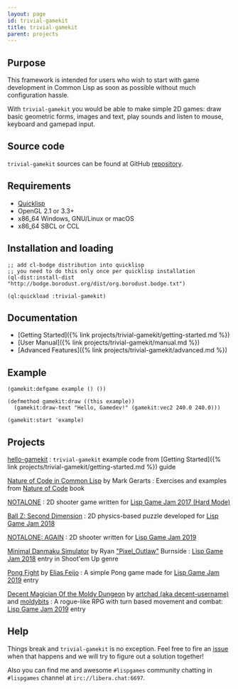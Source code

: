 ```yaml
---
layout: page
id: trivial-gamekit
title: trivial-gamekit
parent: projects
---
```



## Purpose

This framework is intended for users who wish to start with game development in
Common Lisp as soon as possible without much configuration hassle.

With `trivial-gamekit` you would be able to make simple 2D games: draw basic
geometric forms, images and text, play sounds and listen to mouse, keyboard and
gamepad input.


## Source code

`trivial-gamekit` sources can be found at GitHub
[repository](https://github.com/borodust/trivial-gamekit).


## Requirements

* [Quicklisp](https://www.quicklisp.org)
* OpenGL 2.1 or 3.3+
* x86_64 Windows, GNU/Linux or macOS
* x86_64 SBCL or CCL


## Installation and loading

```common-lisp
;; add cl-bodge distribution into quicklisp
;; you need to do this only once per quicklisp installation
(ql-dist:install-dist "http://bodge.borodust.org/dist/org.borodust.bodge.txt")

(ql:quickload :trivial-gamekit)
```

## Documentation

* [Getting Started]({% link projects/trivial-gamekit/getting-started.md %})
* [User Manual]({% link projects/trivial-gamekit/manual.md %})
* [Advanced Features]({% link projects/trivial-gamekit/advanced.md %})


## Example

```common-lisp
(gamekit:defgame example () ())

(defmethod gamekit:draw ((this example))
  (gamekit:draw-text "Hello, Gamedev!" (gamekit:vec2 240.0 240.0)))

(gamekit:start 'example)
```

## Projects

[hello-gamekit](https://github.com/borodust/hello-gamekit)
: `trivial-gamekit` example code from [Getting Started]({% link
  projects/trivial-gamekit/getting-started.md %}) guide

[Nature of Code in Common Lisp](https://github.com/mark-gerarts/nature-of-code) by Mark Gerarts
: Exercises and examples from [Nature of Code](https://natureofcode.com/) book

[NOTALONE](https://github.com/borodust/notalone)
: 2D shooter game written for [Lisp Game Jam 2017 (Hard
  Mode)](https://itch.io/jam/lisp-game-jam-2017-hard-mode/rate/186345)

[Ball Z: Second Dimension](https://github.com/borodust/ball-z-2d)
: 2D physics-based puzzle developed for [Lisp Game Jam 2018](https://itch.io/jam/lisp-game-jam-2018/rate/252161)

[NOTALONE: AGAIN](https://borodust.itch.io/notalone-again)
: 2D shooter written for [Lisp Game Jam 2019](https://itch.io/jam/lisp-game-jam-2019/rate/415347)

[Minimal Danmaku Simulator](https://github.com/RyanBurnside/mds) by Ryan ["Pixel_Outlaw"](https://github.com/RyanBurnside) Burnside
: [Lisp Game Jam 2018](https://itch.io/jam/lisp-game-jam-2018/rate/251765) entry in Shoot'em Up genre

[Pong Fight](https://github.com/eliasfeijo/cl-pong-game) by [Elias Feijo](https://github.com/eliasfeijo)
: A simple Pong game made for [Lisp Game Jam 2019](https://itch.io/jam/lisp-game-jam-2019/rate/413733) entry

[Decent Magician Of the Moldy Dungeon](https://codeberg.org/artchad/dmomd/src/commit/0a04f2c4d6592cfa43d9498eb23757d6ad4da963) by [artchad (aka decent-username)](https://codeberg.org/artchad) and [moldybits](https://gitlab.com/moldybits)
: A rogue-like RPG with turn based movement and combat: [Lisp Game Jam
  2019](https://itch.io/jam/lisp-game-jam-2019/rate/415397) entry



## Help

Things break and `trivial-gamekit` is no exception. Feel free to fire an
[issue](https://github.com/borodust/trivial-gamekit/issues) when that happens
and we will try to figure out a solution together!

Also you can find me and awesome `#lispgames` community chatting in `#lispgames`
channel at `irc://libera.chat:6697`.
